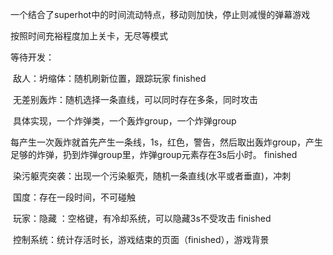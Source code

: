 一个结合了superhot中的时间流动特点，移动则加快，停止则减慢的弹幕游戏

按照时间充裕程度加上关卡，无尽等模式

等待开发：

​	敌人：坍缩体：随机刷新位置，跟踪玩家 finished

​			无差别轰炸：随机选择一条直线，可以同时存在多条，同时攻击

​				具体实现，一个炸弹类，一个轰炸group，一个炸弹group

​					每产生一次轰炸就首先产生一条线，1s，红色，警告，然后取出轰炸group，产生足够的炸弹，扔到炸弹group里，炸弹group元素存在3s后小时。
                    finished
​					

​			染污躯壳突袭：出现一个污染躯壳，随机一条直线(水平或者垂直)，冲刺

​			国度：存在一段时间，不可碰触

​	玩家：隐藏 ：空格键，有冷却系统，可以隐藏3s不受攻击 finished

​	控制系统：统计存活时长，游戏结束的页面（finished），游戏背景